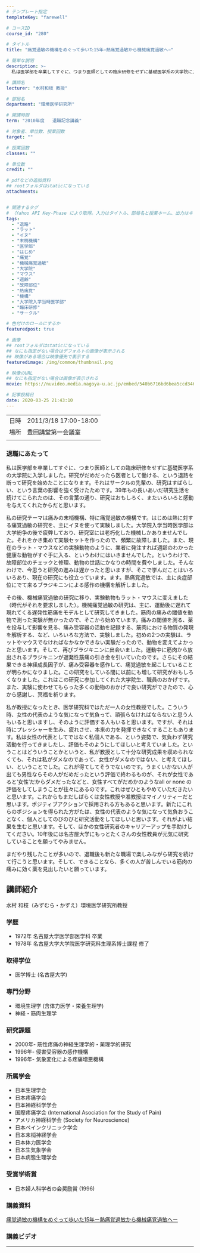 ```yaml
---
# テンプレート指定
templateKey: "farewell"

# コースID
course_id: "280"

# タイトル
title: "痛覚過敏の機構をめぐって歩いた15年−熱痛覚過敏から機械痛覚過敏へ−"

# 簡単な説明
description: >-
  私は医学部を卒業してすぐに、つまり医師としての臨床研修をせずに基礎医学系の大学院に入学しました。研究がだめだったら医者として働ける、という退路を断って研究を始めたことになります。それはサークルの先輩の、研究はすばらしい、という言葉の影響を強く受けたためです。39年もの長いあいだ研究生活を続けてこられたのは、その言葉の通り、研究はおもしろく、またいろいろと感動を与えてくれたからだと思います。 ....

# 講師名
lecturer: "水村和枝 教授"

# 部局名
department: "環境医学研究所"

# 開講時限
term: "2010年度	退職記念講義"

# 対象者、単位数、授業回数
target: ""

# 授業回数
classes: ""

# 単位数
credit: ""

# pdfなどの追加資料
## rootフォルダはstaticになっている
attachments:


# 関連するタグ
# （Yahoo API Key-Phase により取得。入力はタイトル、部局名と授業ホーム、出力はキーフレーズ（tags））
tags:
  - "退路"
  - "ラット"
  - "イヌ"
  - "末梢機構"
  - "医学部"
  - "はじめ"
  - "痛覚"
  - "機械痛覚過敏"
  - "大学院"
  - "マウス"
  - "週齢"
  - "故障部位"
  - "熱痛覚"
  - "機構"
  - "大学院入学当時医学部"
  - "臨床研修"
  - "サークル"

# 色付けのロールにするか
featuredpost: true

# 画像
## rootフォルダはstaticになっている
## なにも指定がない場合はデフォルトの画像が表示される
## 映像がある場合は映像優先で表示する
featuredimage: /img/common/thumbnail.png

# 映像のURL
## なにも指定がない場合は画像が表示される
movie: https://nuvideo.media.nagoya-u.ac.jp/embed/540b6716bd6bea5ccd346986932277cfa34e7d93

# 記事投稿日
date: 2020-03-25 21:43:10
---
```


|   |   |
|---|---|
| 日時 | 2011/3/18  17:00-18:00 |
| 場所 | 豊田講堂第一会議室 |
|   |   |


### 退職にあたって

私は医学部を卒業してすぐに、つまり医師としての臨床研修をせずに基礎医学系の大学院に入学しました。研究がだめだったら医者として働ける、という退路を断って研究を始めたことになります。それはサークルの先輩の、研究はすばらしい、という言葉の影響を強く受けたためです。39年もの長いあいだ研究生活を続けてこられたのは、その言葉の通り、研究はおもしろく、またいろいろと感動を与えてくれたからだと思います。

私の研究テーマは痛みの末梢機構、特に痛覚過敏の機構です。はじめは熱に対する痛覚過敏の研究を、主にイヌを使って実験しました。大学院入学当時医学部は大学紛争の後で疲弊しており、研究室には老朽化した機械しかありませんでした。それをかき集めて実験セットを作ったので、頻繁に故障しました。また、現在のラット・マウスなどの実験動物のように、業者に発注すれば週齢のわかった健康な動物がすぐ手に入る、というわけにはいきませんでした。というわけで、故障部位のチェックと修理、動物の世話にかなりの時間を費やしました。そんなわけで、今思うと研究の進みは遅かったと思いますが、そこで学んだことはいろいろあり、現在の研究にも役立っています。ます。熱痛覚過敏では、主に炎症部位にでて来るブラジキニンによる感作の機構を解析しました。

その後、機械痛覚過敏の研究に移り、実験動物もラット・マウスに変えました（時代がそれを要求しました）。機械痛覚過敏の研究は、主に、運動後に遅れて現れてくる遅発性筋痛をモデルとして研究してきました。筋肉の痛みの閾値を動物で測った実験が無かったので、そこから始めています。痛みの閾値を測る、薬を投与して影響を見る、痛み受容器の活動を記録する、筋肉における物質の発現を解析する、など、いろいろな方法で、実験しました。初めの2つの実験は、ラットやマウスでなければなかなかできない実験だったので、動物を変えてよかったと思います。そして、再びブラジキニンに出会いました。運動中に筋肉から放出されるブラジキニンが遅発性筋痛の引き金を引いていたのです。さらにその結果できる神経成長因子が、痛み受容器を感作して、痛覚過敏を起こしていることが明らかになりました。この研究をしている間に以前にも増して研究がおもしろくなりました。これはこの研究に参加してくれた大学院生、職員のおかげです。また、実験に使わせてもらった多くの動物のおかげで良い研究ができたので、心から感謝し、冥福を祈ります。

私が教授になったとき、医学研究科ではただ一人の女性教授でした。こういう時、女性の代表のような気になって気負って、頑張らなければならないと思う人もいると思いますし、そのように評価する人もいると思います。ですが、それは時にプレッシャーを生み、疲れさせ、本来の力を発揮できなくすることもあります。私は女性の代表としてではなく私個人である、という姿勢で、気負わず研究活動を行ってきましたし、評価もそのようにしてほしいと考えていました。ということはどういうことかというと、私が教授として十分な研究成果を収められなくても、それは私がダメなのであって、女性がダメなのではない、と考えてほしい、ということでした。これが得てしてそうでないのです。うまくいかない人が出ても男性ならその人がだめだったという評価で終わるものが、それが女性であると‘女性’だからダメだったなどと、女性すべてがだめかのようなall or none の評価をしてしまうことが往々にあるのです。これはぜひともやめていただきたいと思います。これからもまだしばらくは女性教授や准教授はマイノリティーだと思います。ポジティブアクションで採用される方もあると思います。新たにこれらのポジションを得られた方がたは、女性の代表のような気になって気負おうことなく、個人としてのびのびと研究活動をしてほしいと思います。それがよい結果を生むと思います。そして、ほかの女性研究者のキャリアーアップを手助けしてください。10年後には名古屋大学にもっとたくさんの女性教員が元気に研究していることを願ってやみません。

まだやり残したことが多いので、退職後も新たな職場で楽しみながら研究を続けて行こうと思います。そして、できることなら、多くの人が苦しんでいる筋肉の痛みに効く薬を見出したいと願っています。


## 講師紹介

水村 和枝（みずむら・かずえ）環境医学研究所教授

### 学歴

* 1972年 名古屋大学医学部医学科 卒業
* 1978年 名古屋大学大学院医学研究科生理系博士課程 修了

### 取得学位

* 医学博士 (名古屋大学)

### 専門分野

* 環境生理学 (含体力医学・栄養生理学)
* 神経・筋肉生理学

### 研究課題

* 2000年- 筋性疼痛の神経生理学的・薬理学的研究
* 1996年- 侵害受容器の感作機構
* 1996年- 気象変化による疼痛増悪機構

### 所属学会

* 日本生理学会
* 日本疼痛学会
* 日本神経科学学会
* 国際疼痛学会 (International Asociation for the Study of Pain)
* アメリカ神経科学会 (Society for Neuroscience)
* 日本ペインクリニック学会
* 日本末梢神経学会
* 日本体力医学会
* 日本生気象学会
* 日本病態生理学会

### 受賞学術賞

* 日本婦人科学者の会奨励賞 (1996)


### 講義資料


[痛覚過敏の機構をめぐって歩いた15年ー熱痛覚過敏から機械痛覚過敏へー](https://ocw.nagoya-u.jp/files/280/K_mizumura.pdf) 

### 講義ビデオ




-----